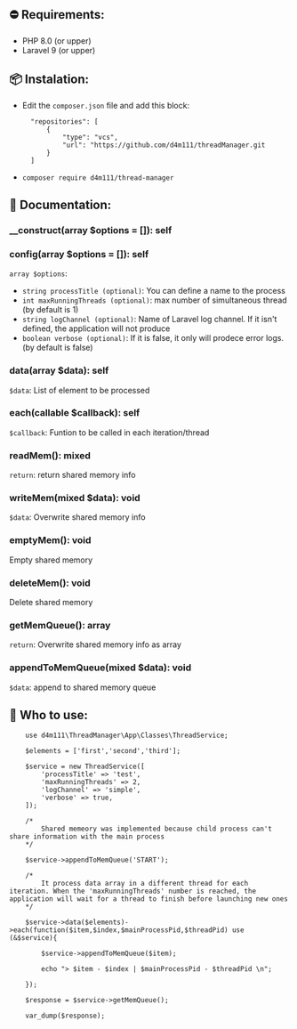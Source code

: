 ## :no_entry: Requirements:

- PHP 8.0 (or upper)
- Laravel 9 (or upper)

## :package: Instalation:

- Edit the `composer.json` file and add this block:

        "repositories": [
            {
                "type": "vcs",
                "url": "https://github.com/d4m111/threadManager.git
            }
        ]

- `composer require d4m111/thread-manager`

## :closed_book: Documentation:

### __construct(array $options = []): self
### config(array $options = []): self
`array $options`:
- `string processTitle (optional)`:  You can define a name to the process
- `int maxRunningThreads (optional)`: max number of simultaneous thread (by default is 1)
- `string logChannel (optional)`: Name of Laravel log channel. If it isn't defined, the application will not produce
- `boolean verbose (optional)`: If it is false, it only will prodece error logs. (by default is false)

### data(array $data): self
`$data`: List of element to be processed

### each(callable $callback): self
`$callback`: Funtion to be called in each iteration/thread

### readMem(): mixed
`return`: return shared memory info

### writeMem(mixed $data): void
`$data`: Overwrite shared memory info

### emptyMem(): void
Empty shared memory

### deleteMem(): void
Delete shared memory

### getMemQueue(): array
`return`: Overwrite shared memory info as array

### appendToMemQueue(mixed $data): void
`$data`: append to shared memory queue


## :wrench: Who to use:

        use d4m111\ThreadManager\App\Classes\ThreadService;
        
        $elements = ['first','second','third'];

        $service = new ThreadService([
            'processTitle' => 'test',
            'maxRunningThreads' => 2,
            'logChannel' => 'simple',
            'verbose' => true,
        ]);

        /* 
            Shared memeory was implemented because child process can't share information with the main process 
        */

        $service->appendToMemQueue('START');

        /* 
            It process data array in a different thread for each iteration. When the 'maxRunningThreads' number is reached, the application will wait for a thread to finish before launching new ones
        */

        $service->data($elements)->each(function($item,$index,$mainProcessPid,$threadPid) use (&$service){

            $service->appendToMemQueue($item);

            echo "> $item - $index | $mainProcessPid - $threadPid \n";

        });

        $response = $service->getMemQueue();

        var_dump($response);